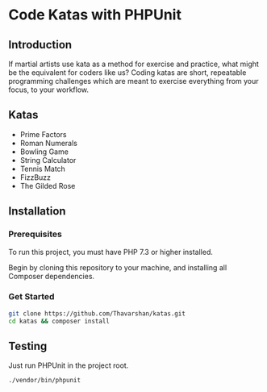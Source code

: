 # Code Katas with PHPUnit

## Introduction

If martial artists use kata as a method for exercise and practice, what might be the equivalent for coders like us? Coding katas are short, repeatable programming challenges which are meant to exercise everything from your focus, to your workflow.

## Katas

- Prime Factors
- Roman Numerals
- Bowling Game
- String Calculator
- Tennis Match
- FizzBuzz
- The Gilded Rose

## Installation

### Prerequisites

To run this project, you must have PHP 7.3 or higher installed. 

Begin by cloning this repository to your machine, and installing all Composer  dependencies.

### Get Started

```bash
git clone https://github.com/Thavarshan/katas.git
cd katas && composer install
```

## Testing

Just run PHPUnit in the project root.

```bash
./vendor/bin/phpunit
```
